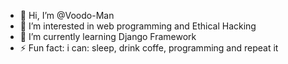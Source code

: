 - 👋 Hi, I’m @Voodo-Man
- 👀 I’m interested in web programming and Ethical Hacking
- 🌱 I’m currently learning Django Framework
- ⚡ Fun fact: i can: sleep, drink coffe, programming and repeat it

